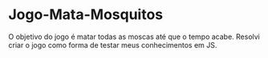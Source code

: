 # Jogo-Mata-Mosquitos
O objetivo do jogo é matar todas as moscas até que o tempo acabe.
Resolvi criar o jogo como forma de testar meus conhecimentos em JS.

